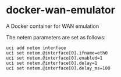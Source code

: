 docker-wan-emulator
===================

A Docker container for WAN emulation

The netem parameters are set as follows:

```
uci add netem interface
uci set netem.@interface[0].ifname=eth0
uci set netem.@interface[0].enabled=1
uci set netem.@interface[0].delay=1
uci set netem.@interface[0].delay_ms=100
```

